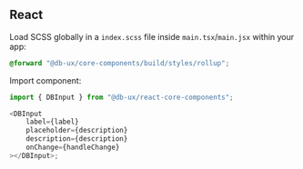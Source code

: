 ## React

Load SCSS globally in a `index.scss` file inside `main.tsx`/`main.jsx` within your app:

```scss
@forward "@db-ux/core-components/build/styles/rollup";
```

Import component:

```typescript
import { DBInput } from "@db-ux/react-core-components";

<DBInput
	label={label}
	placeholder={description}
	description={description}
	onChange={handleChange}
></DBInput>;
```
